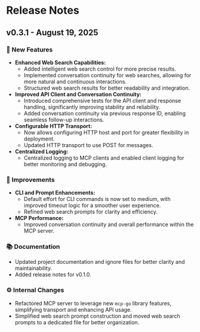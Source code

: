 # Release Notes

## v0.3.1 - August 19, 2025

### 🎉 New Features
- **Enhanced Web Search Capabilities:**
  - Added intelligent web search control for more precise results.
  - Implemented conversation continuity for web searches, allowing for more natural and continuous interactions.
  - Structured web search results for better readability and integration.
- **Improved API Client and Conversation Continuity:**
  - Introduced comprehensive tests for the API client and response handling, significantly improving stability and reliability.
  - Added conversation continuity via previous response ID, enabling seamless follow-up interactions.
- **Configurable HTTP Transport:**
  - Now allows configuring HTTP host and port for greater flexibility in deployment.
  - Updated HTTP transport to use POST for messages.
- **Centralized Logging:**
  - Centralized logging to MCP clients and enabled client logging for better monitoring and debugging.

### 🔧 Improvements
- **CLI and Prompt Enhancements:**
  - Default effort for CLI commands is now set to medium, with improved timeout logic for a smoother user experience.
  - Refined web search prompts for clarity and efficiency.
- **MCP Performance:**
  - Improved conversation continuity and overall performance within the MCP server.

### 📚 Documentation
- Updated project documentation and ignore files for better clarity and maintainability.
- Added release notes for v0.1.0.

### ⚙️ Internal Changes
- Refactored MCP server to leverage new `mcp-go` library features, simplifying transport and enhancing API usage.
- Simplified web search prompt construction and moved web search prompts to a dedicated file for better organization.